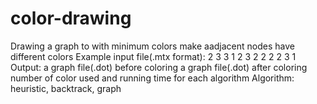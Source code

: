 # color-drawing
Drawing a graph to with minimum colors make aadjacent nodes have different colors
Example input file(.mtx format):
2 3 3
1 2 3
2 2 2
2 3 1
Output:
a graph file(.dot) before coloring
a graph file(.dot) after coloring
number of color used and running time for each algorithm
Algorithm: heuristic, backtrack, graph
